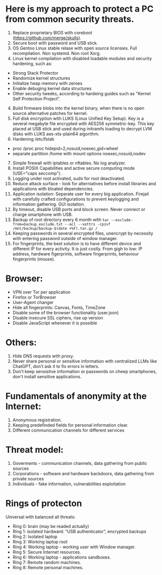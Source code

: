 # Here is my approach to protect a PC from common security threats.
1. Replace proprietary BIOS with coreboot (https://github.com/merge/skulls).
2. Secure boot with password and USB stick.
2. OS Gentoo Linux stable relase with open source licensies. Full recompilation. Non systemd. Non root Xorg.
3. Linux kernel compilation with disabled loadable modules and security hardening, such as:
- Strong Stack Protector
- Randomize kernel structures
- Initialize heap memory with zeroes
- Enable debuging kernel data structures
- Other security tweeks, according to hardeing guides such as "Kernel Self Protection Project".
4. Build firmware blobs into the kernel binary, when there is no open source alternative patches for kernel.
5. Full disk encryption with LUKS (Linux Unified Key Setup). Key is a several megabyte file encrypted with AES256 symmetric-key. This key placed at USB stick and used during initramfs loading to decrypt LVM disks with LUKS aes-xts-plain64 algorithm.
6. Hardening /etc/fstab
- proc /proc proc hidepid=2,nosuid,noexec,gid=wheel
- separate partition /home with mount options noexec,nosuid,nodev
7. Simple firewall with iptables or nftables. No log analyzer.
8. Install POSIX Capabilities and active secure computing mode (USE="caps seccomp").
9. Logging under root activated, sudo for root deactivated.
10. Reduce attack surface - look for alterniatives before install libraries and applications with bloated dependencies.
11. Application isolation: Separate user for every big application. Firejail with carefully crafted configurations to prevent keylogging and information gathering. GUI isolation.
12. By timeout, disable USB ports and block screen. Never connect or charge smartphone with USB.
13. Backup of root directory every 6 month with ```tar --exclude-from=backup_exclude.txt --acl --xattrs -cpzvf /mnt/backup/backup-$(date +%F).tar.gz /```
14. Keeping passwords in several encrypted files, unencrypt by necessity with entering password outside of window manager.
15. For fingerprints, the best solution is to have different device and different IP for every activity. It is just costly. From gigh to low: IP address, hardware figerprints, software fingerprints, behaviour fingerprints (mouse).

# Browser:
- VPN over Tor per application
- Firefox or TorBrowser
- User-Agent changer
- Hide all fingerprints: Canvas, Fonts, TimeZone
- Disable some of the browser functionality (user.json)
- Disable insecure SSL ciphers, rise up version
- Disable JavaScript whenever it is possible

# Others:
1. Hide DNS requests with proxy.
2. Never share personal or sensitive information with centralized LLMs like ChatGPT, don't ask it to fix errors in letters.
3. Don't keep sensisitve information or passwords on cheep smartphones, don't install sensitive applications.

# Fundamentals of anonymity at the Internet:
1. Anonymous registration.
2. Keeping predefinded fields for personal information clear.
3. Different communication channels for different services

# Threat model:
1. Goverments - communication channels, data gathering from public sources
2. Corporations - software and hardware backdoors, data gathering from private sources
3. Individuals - fake information, vulnerabilities exploitation

# Rings of protecton
Uinversal with balanced all threats:
- Ring 0: brain (may be readed actually)
- Ring 1: isolated hardward: “USB authenticator”, encrypted backups
- Ring 2: Isolated laptop
- Ring 3: Working laptop root
- Ring 4: Working laptop - working user with Window manager.
- Ring 5: Secure Internet resources.
- Ring 6: Working laptop - applications sandboxes.
- Ring 7: Remote random machines.
- Ring 8: Remote personal machines.
